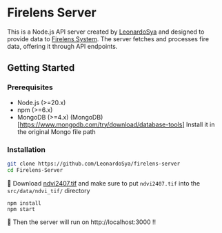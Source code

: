 ﻿# Firelens Server

This is a Node.js API server created by [LeonardoSya](https://github.com/LeonardoSya) and designed to provide data to [Firelens System](https://github.com/LeonardoSya/Firelens-System). The server fetches and processes fire data, offering it through API endpoints.


## Getting Started

### Prerequisites

- Node.js (>=20.x)
- npm (>=6.x)
- MongoDB (>=4.x)
(MongoDB)[https://www.mongodb.com/try/download/database-tools] Install it in the original Mongo file path

### Installation
```bash
git clone https://github.com/LeonardoSya/firelens-server
cd Firelens-Server
```
👋 Download  [ndvi2407.tif](https://drive.usercontent.google.com/download?id=19CYwVeoVvE9ZM1VCxUu24Y-GwmQdu6aB&export=download&authuser=0&confirm=t&uuid=8333d860-57a3-4830-8700-c02e2c3b280f&at=AN_67v2-iTw3mFJgY7yJKOl9T5O9%3A1727417613345
) and make sure to put `ndvi2407.tif` into the `src/data/ndvi_tif/` directory
```
npm install
npm start
```

🎉 Then the server will run on http://localhost:3000 !!
